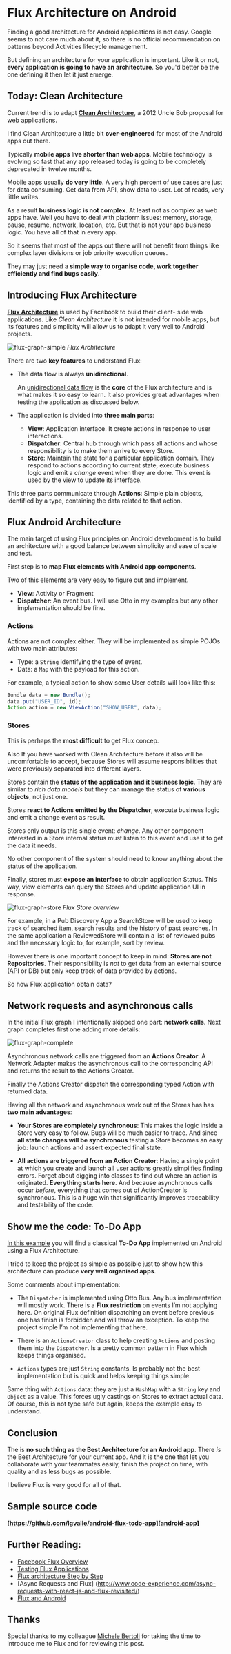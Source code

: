 # Flux Architecture on Android

Finding a good architecture for Android applications is not easy. Google seems to not care much about it, so there is no official recommendation on patterns beyond Activities lifecycle management.

But defining an architecture for your application is important. Like it or not, **every application is going to have an architecture**. So you'd better be the one defining it then let it just emerge.

## Today: Clean Architecture

Current trend is to adapt **[Clean Architecture][clean-architecture]**, a 2012 Uncle Bob proposal for web applications.

I find Clean Architecture a little bit **over-engineered** for most of the Android apps out there.

Typically **mobile apps live shorter than web apps**. Mobile technology is evolving so fast that any app released today is going to be completely deprecated in twelve months. 

Mobile apps usually **do very little**. A very high percent of use cases are just for data consuming. Get data from API, show data to user. Lot of reads, very little writes. 

As a result **business logic is not complex**. At least not as complex as web apps have. Well you have to deal with platform issues: memory, storage, pause, resume, network, location, etc. But that is not your app business logic. You have all of that in every app.

So it seems that most of the apps out there will not benefit from things like  complex layer divisions or job priority execution queues.

They may just need a **simple way to organise code, work together efficiently and find bugs easily**.

## Introducing Flux Architecture

**[Flux Architecture][flux-arch]** is used by Facebook to build their client- side web applications. Like _Clean Architecture_ it is not intended for mobile apps, but its features and simplicity will allow us to adapt it very well to Android projects.

![flux-graph-simple]
*Flux Architecture*

There are two **key features** to understand Flux:

* The data flow is always **unidirectional**.

	An [unidirectional data flow][unidirectional] is the **core** of the Flux architecture and is what makes it so easy to learn. 
It also provides great advantages when testing the application as discussed below.

* The application is divided into **three main parts**:

	-  **View**: Application interface. It create actions in response to user interactions.
	- **Dispatcher**: Central hub through which pass all actions and whose responsibility is to make them arrive to every Store.
	- **Store**: Maintain the state for a particular application domain. They respond to actions according to current state, execute business logic and emit a _change_ event when they are done. This event is used by the view to update its interface.

This three parts communicate through **Actions**: Simple plain objects, identified by a type, containing the data related to that action.


## Flux Android Architecture

The main target of using Flux principles on Android development is to build an architecture with a good balance between simplicity and ease of scale and test. 

First step is to **map Flux elements with Android app components**.

Two of this elements are very easy to figure out and implement.

- **View**: Activity or Fragment
- **Dispatcher**: An event bus. I will use Otto in my examples but any other implementation should be fine. 

### Actions

Actions are not complex either. They will be implemented as simple POJOs with two main attributes:

- Type: a `String` identifying the type of event.
- Data: a `Map` with the payload for this action.

For example, a typical action to show some User details will look like this:

```java
Bundle data = new Bundle();
data.put("USER_ID", id);
Action action = new ViewAction("SHOW_USER", data);
```


### Stores

This is perhaps the **most difficult** to get Flux concep. 

Also If you have worked with Clean Architecture before it also will be uncomfortable to accept, because Stores will assume responsibilities that were previously separated into different layers.

Stores contain the **status of the application and it business logic**. They are similar to _rich data models_ but they can manage the status of **various objects**, not just one. 

Stores **react to Actions emitted by the Dispatcher**, execute business logic and emit a change event as result.

Stores only output is this single event: _change_. Any other component interested in a Store internal status must listen to this event and use it to get the data it needs. 

No other component of the system should need to know anything about the status of the application.

Finally, stores must **expose an interface** to obtain application Status. This way, view elements can query the Stores and update application UI in response.

![flux-graph-store]
*Flux Store overview*

For example, in a Pub Discovery App a SearchStore will be used to keep track of searched item, search results and the history of past searches. In the same application a ReviewedStore will contain a list of reviewed pubs and the necessary logic to, for example, sort by review.

However there is one important concept to keep in mind: **Stores are not Repositories**. Their responsibility is *not* to get data from an external source (API or DB) but only keep track of data provided by actions. 

So how Flux application obtain data?

## Network requests and asynchronous calls

In the initial Flux graph I intentionally skipped one part: **network calls**. Next graph completes first one adding more details:

![flux-graph-complete]

Asynchronous network calls are triggered from an **Actions Creator**.
A Network Adapter makes the asynchronous call to the corresponding API and returns the result to the Actions Creator. 

Finally the Actions Creator dispatch the corresponding typed Action with returned data.

Having all the network and asynchronous work out of the Stores has has **two main advantages**:

- **Your Stores are completely synchronous**: This makes the logic inside a Store very easy to follow. Bugs will be much easier to trace. And since **all state changes will be synchronous** testing a Store becomes an easy job: launch actions and assert expected final state.

- **All actions are triggered from an Action Creator**: Having a single point at which you create and launch all user actions greatly simplifies finding errors. 
Forget about digging into classes to find out where an action is originated. **Everything starts here**. And because asynchronous calls occur _before_, everything that comes out of ActionCreator is synchronous. This is a huge win that significantly improves traceability and testability of the code.

## Show me the code: To-Do App


[In this example][android-app] you will find a classical **To-Do App** implemented on Android using a Flux Architecture. 


I tried to keep the project as simple as possible just to show how this architecture can produce **very well organised apps**. 

Some comments about implementation:

  * The `Dispatcher` is implemented using Otto Bus. Any bus implementation will mostly work. There is a **Flux restriction** on events I’m not applying here. On original Flux definition dispatching an event before previous one has finish is forbidden and will throw an exception. To keep the project simple I’m not implementing that here.

  * There is an `ActionsCreator` class to help creating `Actions` and posting them into the `Dispatcher`. Is a pretty common pattern in Flux which keeps things organised.
  
  *  `Actions` types are just `String` constants. Is probably not the best implementation but is quick and helps keeping things simple.
    
  Same thing with `Actions` data: they are just a `HashMap` with a `String` key and `Object` as a value. This forces ugly castings on Stores to extract actual data. Of course, this is not type safe but again, keeps the example easy to understand.

## Conclusion

The is **no such thing as the Best Architecture for an Android app**. 
There _is_ the Best Architecture for your current app. And it is the one that let you collaborate with your teammates easily, finish the project on time, with quality and as less bugs as possible.

I believe Flux is very good for all of that.

## Sample source code

**[https://github.com/lgvalle/android-flux-todo-app][android-app]**


## Further Reading:
* [Facebook Flux Overview][flux-arch]
* [Testing Flux Applications](https://facebook.github.io/flux/docs/testing-flux-applications.html#content)
* [Flux architecture Step by Step](http://blogs.atlassian.com/2014/08/flux-architecture-step-by-step/)
* [Async Requests and Flux] (http://www.code-experience.com/async-requests-with-react-js-and-flux-revisited/)
* [Flux and Android](http://armueller.github.io/android/2015/03/29/flux-and-android.html)


[clean-architecture]: https://blog.8thlight.com/uncle-bob/2012/08/13/the-clean-architecture.html
[flux-arch]: https://facebook.github.io/flux/docs/overview.html
[unidirectional]: https://www.youtube.com/watch?v=i__969noyAM

[flux-graph-simple]: https://raw.githubusercontent.com/lgvalle/lgvalle.github.io/master/public/images/flux-graph-simple.png 

[flux-graph-complete]: https://raw.githubusercontent.com/lgvalle/lgvalle.github.io/master/public/images/flux-graph-complete.png

[flux-graph-store]: https://raw.githubusercontent.com/lgvalle/lgvalle.github.io/master/public/images/flux-store.png

[android-app]: https://github.com/lgvalle/android-flux-todo-app



## Thanks
Special thanks to my colleague [Michele Bertoli](https://twitter.com/MicheleBertoli) for taking the time to introduce me to Flux and for reviewing this post.